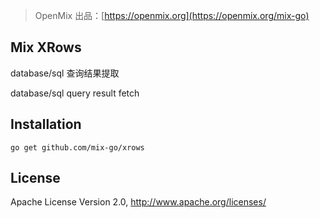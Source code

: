 > OpenMix 出品：[https://openmix.org](https://openmix.org/mix-go)

## Mix XRows

database/sql 查询结果提取

database/sql query result fetch

## Installation

```
go get github.com/mix-go/xrows
```



## License

Apache License Version 2.0, http://www.apache.org/licenses/
